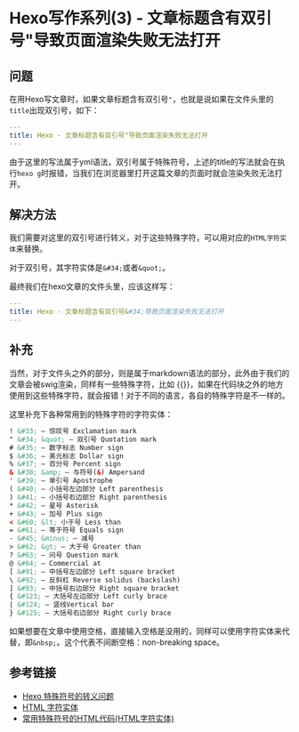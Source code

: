 # Hexo写作系列(3) - 文章标题含有双引号"导致页面渲染失败无法打开

## 问题

在用Hexo写文章时，如果文章标题含有双引号`"`，也就是说如果在文件头里的`title`出现双引号，如下：

```yml
---
title: Hexo - 文章标题含有双引号"导致页面渲染失败无法打开
---
```

由于这里的写法属于yml语法，双引号属于特殊符号，上述的title的写法就会在执行`hexo g`时报错，当我们在浏览器里打开这篇文章的页面时就会渲染失败无法打开。

<!--more-->
## 解决方法

我们需要对这里的双引号进行转义，对于这些特殊字符，可以用对应的`HTML字符实体`来替换。

对于双引号，其字符实体是`&#34;`或者`&quot;`。

最终我们在hexo文章的文件头里，应该这样写：

```yml
---
title: Hexo - 文章标题含有双引号&#34;导致页面渲染失败无法打开
---
```

## 补充

当然，对于文件头之外的部分，则是属于markdown语法的部分，此外由于我们的文章会被swig渲染，同样有一些特殊字符，比如 &#123;&#123;&#125;&#125;，如果在代码块之外的地方使用到这些特殊字符，就会报错！对于不同的语言，各自的特殊字符是不一样的。

这里补充下各种常用到的特殊字符的字符实体：

```html
! &#33; — 惊叹号 Exclamation mark
" &#34; &quot; — 双引号 Quotation mark
# &#35; — 数字标志 Number sign
$ &#36; — 美元标志 Dollar sign
% &#37; — 百分号 Percent sign
& &#38; &amp; — 与符号(&) Ampersand
' &#39; — 单引号 Apostrophe
( &#40; — 小括号左边部分 Left parenthesis
) &#41; — 小括号右边部分 Right parenthesis
* &#42; — 星号 Asterisk
+ &#43; — 加号 Plus sign
< &#60; &lt; 小于号 Less than
= &#61; — 等于符号 Equals sign
- &#45; &minus; — 减号
> &#62; &gt; — 大于号 Greater than
? &#63; — 问号 Question mark
@ &#64; — Commercial at
[ &#91; — 中括号左边部分 Left square bracket
\ &#92; — 反斜杠 Reverse solidus (backslash)
] &#93; — 中括号右边部分 Right square bracket
{ &#123; — 大括号左边部分 Left curly brace
| &#124; — 竖线Vertical bar
} &#125; — 大括号右边部分 Right curly brace
```

如果想要在文章中使用空格，直接输入空格是没用的，同样可以使用字符实体来代替，即`&nbsp;`。这个代表不间断空格：non-breaking space。

## 参考链接

* [Hexo 特殊符号的转义问题](https://wxnacy.com/2018/01/12/hexo-specific-symbol/)
* [HTML 字符实体](http://www.w3school.com.cn/html/html_entities.asp)
* [常用特殊符号的HTML代码(HTML字符实体)](https://www.cnblogs.com/xyyt/p/3515397.html)
